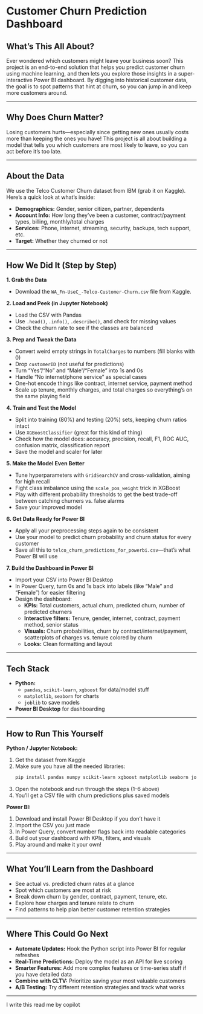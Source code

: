 # Customer Churn Prediction Dashboard

## What’s This All About?

Ever wondered which customers might leave your business soon? This project is an end-to-end solution that helps you predict customer churn using machine learning, and then lets you explore those insights in a super-interactive Power BI dashboard. By digging into historical customer data, the goal is to spot patterns that hint at churn, so you can jump in and keep more customers around.

---

## Why Does Churn Matter?

Losing customers hurts—especially since getting new ones usually costs more than keeping the ones you have! This project is all about building a model that tells you which customers are most likely to leave, so you can act before it’s too late.

---

## About the Data

We use the Telco Customer Churn dataset from IBM (grab it on Kaggle). Here’s a quick look at what’s inside:
- **Demographics:** Gender, senior citizen, partner, dependents
- **Account Info:** How long they’ve been a customer, contract/payment types, billing, monthly/total charges
- **Services:** Phone, internet, streaming, security, backups, tech support, etc.
- **Target:** Whether they churned or not

---

## How We Did It (Step by Step)

**1. Grab the Data**
- Download the `WA_Fn-UseC_-Telco-Customer-Churn.csv` file from Kaggle.

**2. Load and Peek (in Jupyter Notebook)**
- Load the CSV with Pandas
- Use `.head()`, `.info()`, `.describe()`, and check for missing values
- Check the churn rate to see if the classes are balanced

**3. Prep and Tweak the Data**
- Convert weird empty strings in `TotalCharges` to numbers (fill blanks with 0)
- Drop `customerID` (not useful for predictions)
- Turn “Yes”/“No” and “Male”/“Female” into 1s and 0s
- Handle “No internet/phone service” as special cases
- One-hot encode things like contract, internet service, payment method
- Scale up tenure, monthly charges, and total charges so everything’s on the same playing field

**4. Train and Test the Model**
- Split into training (80%) and testing (20%) sets, keeping churn ratios intact
- Use `XGBoostClassifier` (great for this kind of thing)
- Check how the model does: accuracy, precision, recall, F1, ROC AUC, confusion matrix, classification report
- Save the model and scaler for later

**5. Make the Model Even Better**
- Tune hyperparameters with `GridSearchCV` and cross-validation, aiming for high recall
- Fight class imbalance using the `scale_pos_weight` trick in XGBoost
- Play with different probability thresholds to get the best trade-off between catching churners vs. false alarms
- Save your improved model

**6. Get Data Ready for Power BI**
- Apply all your preprocessing steps again to be consistent
- Use your model to predict churn probability and churn status for every customer
- Save all this to `telco_churn_predictions_for_powerbi.csv`—that’s what Power BI will use

**7. Build the Dashboard in Power BI**
- Import your CSV into Power BI Desktop
- In Power Query, turn 0s and 1s back into labels (like “Male” and “Female”) for easier filtering
- Design the dashboard:
    - **KPIs:** Total customers, actual churn, predicted churn, number of predicted churners
    - **Interactive filters:** Tenure, gender, internet, contract, payment method, senior status
    - **Visuals:** Churn probabilities, churn by contract/internet/payment, scatterplots of charges vs. tenure colored by churn
    - **Looks:** Clean formatting and layout

---

## Tech Stack

- **Python:** 
    - `pandas`, `scikit-learn`, `xgboost` for data/model stuff
    - `matplotlib`, `seaborn` for charts
    - `joblib` to save models
- **Power BI Desktop** for dashboarding

---

## How to Run This Yourself

**Python / Jupyter Notebook:**
1. Get the dataset from Kaggle
2. Make sure you have all the needed libraries:
    ```bash
    pip install pandas numpy scikit-learn xgboost matplotlib seaborn joblib
    ```
3. Open the notebook and run through the steps (1–6 above)
4. You’ll get a CSV file with churn predictions plus saved models

**Power BI:**
1. Download and install Power BI Desktop if you don’t have it
2. Import the CSV you just made
3. In Power Query, convert number flags back into readable categories
4. Build out your dashboard with KPIs, filters, and visuals
5. Play around and make it your own!

---

## What You’ll Learn from the Dashboard

- See actual vs. predicted churn rates at a glance
- Spot which customers are most at risk
- Break down churn by gender, contract, payment, tenure, etc.
- Explore how charges and tenure relate to churn
- Find patterns to help plan better customer retention strategies

---

## Where This Could Go Next

- **Automate Updates:** Hook the Python script into Power BI for regular refreshes
- **Real-Time Predictions:** Deploy the model as an API for live scoring
- **Smarter Features:** Add more complex features or time-series stuff if you have detailed data
- **Combine with CLTV:** Prioritize saving your most valuable customers
- **A/B Testing:** Try different retention strategies and track what works

---

I write this read me by copilot 

